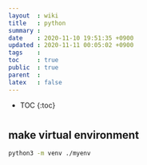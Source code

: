```yaml
---
layout  : wiki
title   : python
summary : 
date    : 2020-11-10 19:51:35 +0900
updated : 2020-11-11 00:05:02 +0900
tags    : 
toc     : true
public  : true
parent  : 
latex   : false
---
```

* TOC
{:toc}

# 

## make virtual environment
```bash
python3 -m venv ./myenv
```

